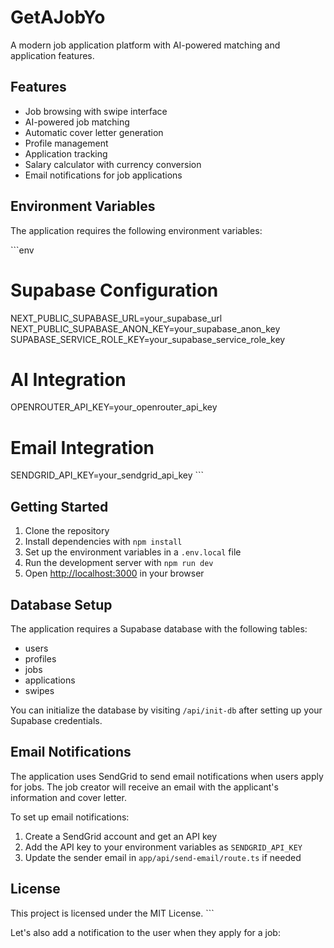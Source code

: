 # GetAJobYo

A modern job application platform with AI-powered matching and application features.

## Features

- Job browsing with swipe interface
- AI-powered job matching
- Automatic cover letter generation
- Profile management
- Application tracking
- Salary calculator with currency conversion
- Email notifications for job applications

## Environment Variables

The application requires the following environment variables:

\`\`\`env
# Supabase Configuration
NEXT_PUBLIC_SUPABASE_URL=your_supabase_url
NEXT_PUBLIC_SUPABASE_ANON_KEY=your_supabase_anon_key
SUPABASE_SERVICE_ROLE_KEY=your_supabase_service_role_key

# AI Integration
OPENROUTER_API_KEY=your_openrouter_api_key

# Email Integration
SENDGRID_API_KEY=your_sendgrid_api_key
\`\`\`

## Getting Started

1. Clone the repository
2. Install dependencies with `npm install`
3. Set up the environment variables in a `.env.local` file
4. Run the development server with `npm run dev`
5. Open [http://localhost:3000](http://localhost:3000) in your browser

## Database Setup

The application requires a Supabase database with the following tables:

- users
- profiles
- jobs
- applications
- swipes

You can initialize the database by visiting `/api/init-db` after setting up your Supabase credentials.

## Email Notifications

The application uses SendGrid to send email notifications when users apply for jobs. The job creator will receive an email with the applicant's information and cover letter.

To set up email notifications:

1. Create a SendGrid account and get an API key
2. Add the API key to your environment variables as `SENDGRID_API_KEY`
3. Update the sender email in `app/api/send-email/route.ts` if needed

## License

This project is licensed under the MIT License.
\`\`\`

Let's also add a notification to the user when they apply for a job:
